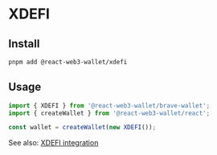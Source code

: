 # XDEFI

## Install

```bash
pnpm add @react-web3-wallet/xdefi
```

## Usage

```ts
import { XDEFI } from '@react-web3-wallet/brave-wallet';
import { createWallet } from '@react-web3-wallet/react';

const wallet = createWallet(new XDEFI());
```

See also: [XDEFI integration](https://xdefi-wallet.gitbook.io/xdefi-wallet-documentation/technical-documentation/integration)
